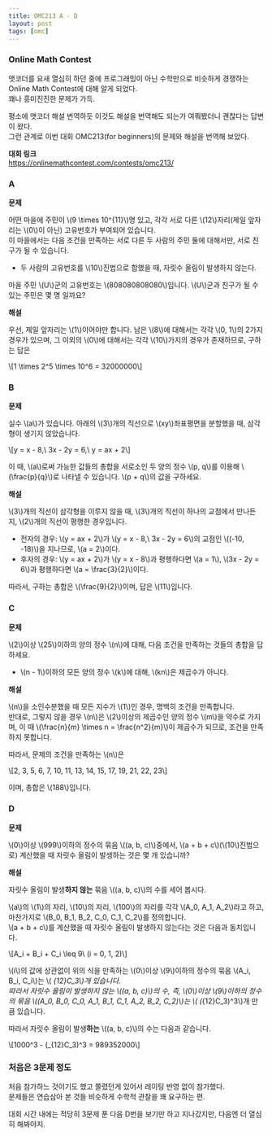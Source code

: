 ```yaml
---
title: OMC213 A - D
layout: post
tags: [omc]
---
```

### Online Math Contest

앳코더를 요새 열심히 하던 중에 프로그래밍이 아닌 수학만으로 비슷하게 경쟁하는 Online Math Contest에 대해 알게 되었다.  
꽤나 흥미진진한 문제가 가득.  

평소에 앳코더 해설 번역하듯 이것도 해설을 번역해도 되는가 여쭤봤더니 괜찮다는 답변이 왔다.  
그런 관계로 이번 대회 OMC213(for beginners)의 문제와 해설을 번역해 보았다.

**대회 링크**  
<https://onlinemathcontest.com/contests/omc213/>

### A

**문제**

어떤 마을에 주민이 \\(9 \times 10^{11}\\)명 있고, 각각 서로 다른 \\(12\\)자리(제일 앞자리는 \\(0\\)이 아닌) 고유번호가 부여되어 있습니다.  
이 마을에서는 다음 조건을 만족하는 서로 다른 두 사람의 주민 둘에 대해서만, 서로 친구가 될 수 있습니다.

- 두 사람의 고유번호를 \\(10\\)진법으로 합했을 때, 자릿수 올림이 발생하지 않는다.

마을 주민 \\(U\\)군의 고유번호는 \\(808080808080\\)입니다. \\(U\\)군과 친구가 될 수 있는 주민은 몇 명 일까요?

**해설**

우선, 제일 앞자리는 \\(1\\)이어야만 합니다. 남은 \\(8\\)에 대해서는 각각 \\(0, 1\\)의 2가지 경우가 있으며, 그 이외의 \\(0\\)에 대해서는 각각 \\(10\\)가지의 경우가 존재하므로, 구하는 답은

\\[1 \times 2^5 \times 10^6 = 32000000\\]

### B

**문제**

실수 \\(a\\)가 있습니다. 아래의 \\(3\\)개의 직선으로 \\(xy\\)좌표평면을 분할했을 때, 삼각형이 생기지 않았습니다.

\\[y = x - 8,\ 3x - 2y = 6,\ y = ax + 2\\]

이 때, \\(a\\)로써 가능한 값들의 총합을 서로소인 두 양의 정수 \\(p, q\\)를 이용해 \\(\frac{p}{q}\\)로 나타낼 수 있습니다. \\(p + q\\)의 값을 구하세요.

**해설**

\\(3\\)개의 직선이 삼각형을 이루지 않을 때, \\(3\\)개의 직선이 하나의 교점에서 만나든지, \\(2\\)개의 직선이 평행한 경우입니다.

- 전자의 경우: \\(y = ax + 2\\)가 \\(y = x - 8,\ 3x - 2y = 6\\)의 교점인 \\((-10, -18)\\)을 지나므로, \\(a = 2\\)이다.
- 후자의 경우: \\(y = ax + 2\\)가 \\(y = x - 8\\)과 평행하다면 \\(a = 1\\), \\(3x - 2y = 6\\)과 평행하다면  \\(a = \frac{3}{2}\\)이다.

따라서, 구하는 총합은 \\(\frac{9}{2}\\)이며, 답은 \\(11\\)입니다.

### C

**문제**

\\(2\\)이상 \\(25\\)이하의 양의 정수 \\(n\\)에 대해, 다음 조건을 만족하는 것들의 총합을 답하세요.

- \\(n - 1\\)이하의 모든 양의 정수 \\(k\\)에 대해, \\(kn\\)은 제곱수가 아니다.

**해설**

\\(n\\)을 소인수분했을 때 모든 지수가 \\(1\\)인 경우, 명백히 조건을 만족합니다.  
반대로, 그렇지 않을 경우 \\(n\\)은 \\(2\\)이상의 제곱수인 양의 정수 \\(m\\)을 약수로 가지며, 이 때 \\(\frac{n}{m} \times n = \frac{n^2}{m}\\)이 제곱수가 되므로, 조건을 만족하지 못합니다.

따라서, 문제의 조건을 만족하는 \\(n\\)은

\\[2, 3, 5, 6, 7, 10, 11, 13, 14, 15, 17, 19, 21, 22, 23\\]

이며, 총합은 \\(188\\)입니다.

### D

**문제**

\\(0\\)이상 \\(999\\)이하의 정수의 묶음 \\((a, b, c)\\)중에서, \\(a + b + c\\)(\\(10\\)진법으로) 계산했을 때 자릿수 올림이 발생하는 것은 몇 개 있습니까?

**해설**

자릿수 올림이 발생**하지 않는** 묶음 \\((a, b, c)\\)의 수를 세어 봅시다.

\\(a\\)의 \\(1\\)의 자리, \\(10\\)의 자리, \\(100\\)의 자리를 각각 \\(A_0, A_1, A_2\\)라고 하고, 마찬가지로 \\(B_0, B_1, B_2, C_0, C_1, C_2\\)를 정의합니다.  
\\(a + b + c\\)를 계산했을 때 자릿수 올림이 발생하지 않는다는 것은 다음과 동치입니다.

\\[A_i + B_i + C_i \leq 9\ (i = 0, 1, 2)\\]

\\(i\\)의 값에 상관없이 위의 식을 만족하는 \\(0\\)이상 \\(9\\)이하의 정수의 묶음 \\(A_i, B_i, C_i\\)는 \\( _{12}C_3\\)개 있습니다.  
따라서 자릿수 올림이 발생하지 않는 \\((a, b, c)\\)의 수, 즉, \\(0\\)이상 \\(9\\)이하의 정수의 묶음 \\((A_0, B_0, C_0, A_1, B_1, C_1, A_2, B_2, C_2)\\)는 \\( (_{12}C_3)^3\\)개 만큼 있습니다.

따라서 자릿수 올림이 발생**하는** \\((a, b, c)\\)의 수는 다음과 같습니다.

\\[1000^3 - (_{12}C_3)^3 = 989352000\\]

### 처음은 3문제 정도

처음 참가하느 것이기도 했고 쫄렸던게 있어서 레이팅 반영 없이 참가했다.  
문제들은 연습삼아 본 것들 비슷하게 수학적 관찰을 꽤 요구하는 편.

대회 시간 내에는 적당히 3문제 푼 다음 D번을 보기만 하고 지나갔지만, 다음엔 더 열심히 해봐야지.
